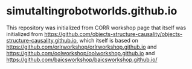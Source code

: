 # simutaltingrobotworlds.github.io

This repository was initialized from CORR workshop page that  itself was initialized from https://github.com/objects-structure-causality/objects-structure-causality.github.io, which itself is based on https://github.com/orlrworkshop/orlrworkshop.github.io and https://github.com/oolworkshop/oolworkshop.github.io and https://github.com/baicsworkshop/baicsworkshop.github.io/ 
